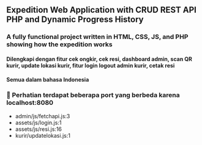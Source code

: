 ## Expedition Web Application with CRUD REST API PHP and Dynamic Progress History

### A fully functional project written in HTML, CSS, JS, and PHP showing how the expedition works
#### Dilengkapi dengan fitur cek ongkir, cek resi, dashboard admin, scan QR kurir, update lokasi kurir, fitur login logout admin kurir, cetak resi
#### Semua dalam bahasa Indonesia

### 🎻 Perhatian <b> terdapat beberapa port yang berbeda karena localhost:8080 </b>
* admin/js/fetchapi.js:3
* assets/js/login.js:1
* assets/js/resi.js:16
* kurir/updatelokasi.js:1
